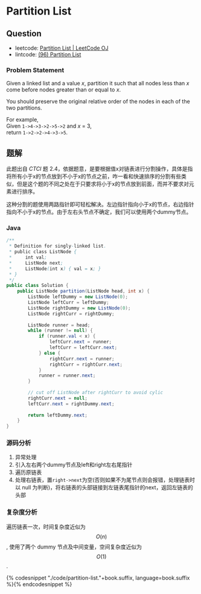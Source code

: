 # Partition List

## Question

- leetcode: [Partition List | LeetCode OJ](https://leetcode.com/problems/partition-list/)
- lintcode: [(96) Partition List](http://www.lintcode.com/en/problem/partition-list/)


### Problem Statement

Given a linked list and a value _x_, partition it such that all nodes less
than _x_ come before nodes greater than or equal to _x_.

You should preserve the original relative order of the nodes in each of the
two partitions.

For example,  
Given `1->4->3->2->5->2` and _x_ = 3,  
return `1->2->2->4->3->5`.

## 题解

此题出自 *CTCI* 题 2.4，依据题意，是要根据值x对链表进行分割操作，具体是指将所有小于x的节点放到不小于x的节点之前，咋一看和快速排序的分割有些类似，但是这个题的不同之处在于只要求将小于x的节点放到前面，而并不要求对元素进行排序。

这种分割的题使用两路指针即可轻松解决。左边指针指向小于x的节点，右边指针指向不小于x的节点。由于左右头节点不确定，我们可以使用两个dummy节点。

### Java

```java
/**
 * Definition for singly-linked list.
 * public class ListNode {
 *     int val;
 *     ListNode next;
 *     ListNode(int x) { val = x; }
 * }
 */
public class Solution {
    public ListNode partition(ListNode head, int x) {
        ListNode leftDummy = new ListNode(0);
        ListNode leftCurr = leftDummy;
        ListNode rightDummy = new ListNode(0);
        ListNode rightCurr = rightDummy;
        
        ListNode runner = head;
        while (runner != null) {
            if (runner.val < x) {
                leftCurr.next = runner;
                leftCurr = leftCurr.next;
            } else {
                rightCurr.next = runner;
                rightCurr = rightCurr.next;
            }
            runner = runner.next;
        }
        
        // cut off ListNode after rightCurr to avoid cylic
        rightCurr.next = null;
        leftCurr.next = rightDummy.next;
        
        return leftDummy.next;
    }
}
```

### 源码分析

1. 异常处理
2. 引入左右两个dummy节点及left和right左右尾指针
3. 遍历原链表
4. 处理右链表，置`right->next`为空(否则如果不为尾节点则会报错，处理链表时 以 null 为判断)，将右链表的头部链接到左链表尾指针的next，返回左链表的头部

### 复杂度分析

遍历链表一次，时间复杂度近似为 $$O(n)$$, 使用了两个 dummy 节点及中间变量，空间复杂度近似为 $$O(1)$$.

{% codesnippet "./code/partition-list."+book.suffix, language=book.suffix %}{% endcodesnippet %}
